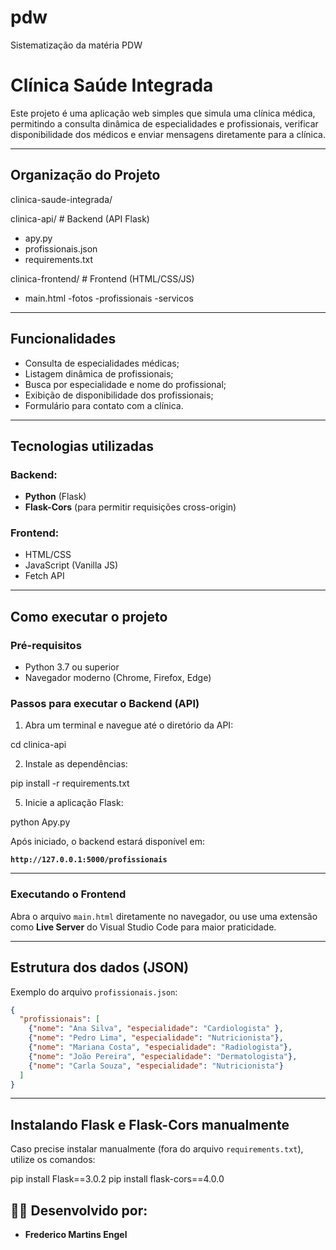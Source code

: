 # pdw
Sistematização da matéria PDW
# Clínica Saúde Integrada 

Este projeto é uma aplicação web simples que simula uma clínica médica, permitindo a consulta dinâmica de especialidades e profissionais, verificar disponibilidade dos médicos e enviar mensagens diretamente para a clínica.

---

## Organização do Projeto
clinica-saude-integrada/

clinica-api/          # Backend (API Flask)
- apy.py
- profissionais.json
- requirements.txt

clinica-frontend/     # Frontend (HTML/CSS/JS)
- main.html
-fotos
  -profissionais
  -servicos



---

## Funcionalidades

- Consulta de especialidades médicas;
- Listagem dinâmica de profissionais;
- Busca por especialidade e nome do profissional;
- Exibição de disponibilidade dos profissionais;
- Formulário para contato com a clínica.

---

##  Tecnologias utilizadas

### Backend:

- **Python** (Flask)
- **Flask-Cors** (para permitir requisições cross-origin)

### Frontend:

- HTML/CSS
- JavaScript (Vanilla JS)
- Fetch API

---

##  Como executar o projeto

###  Pré-requisitos

- Python 3.7 ou superior
- Navegador moderno (Chrome, Firefox, Edge)

### Passos para executar o Backend (API)

1. Abra um terminal e navegue até o diretório da API:

cd clinica-api


2. Instale as dependências:

pip install -r requirements.txt


5. Inicie a aplicação Flask:

python Apy.py


Após iniciado, o backend estará disponível em:

 **`http://127.0.0.1:5000/profissionais`**

---

### Executando o Frontend

Abra o arquivo `main.html` diretamente no navegador, ou use uma extensão como **Live Server** do Visual Studio Code para maior praticidade.

---

## Estrutura dos dados (JSON)

Exemplo do arquivo `profissionais.json`:

```json
{
  "profissionais": [
    {"nome": "Ana Silva", "especialidade": "Cardiologista" },
    {"nome": "Pedro Lima", "especialidade": "Nutricionista"},
    {"nome": "Mariana Costa", "especialidade": "Radiologista"},
    {"nome": "João Pereira", "especialidade": "Dermatologista"},
    {"nome": "Carla Souza", "especialidade": "Nutricionista"}
  ]
}
```

---

## Instalando Flask e Flask-Cors manualmente

Caso precise instalar manualmente (fora do arquivo `requirements.txt`), utilize os comandos:


pip install Flask==3.0.2
pip install flask-cors==4.0.0




## 👨‍💻 Desenvolvido por:

- **Frederico Martins Engel**

